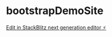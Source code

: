 # bootstrapDemoSite

[Edit in StackBlitz next generation editor ⚡️](https://stackblitz.com/~/github.com/nelskev/bootstrapDemoSite)